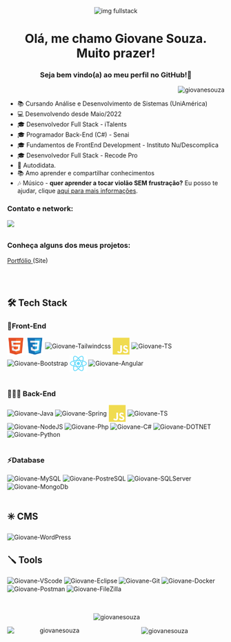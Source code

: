 <div align="center"> 
 <img alt="img fullstack" src="https://github.com/giovanesouza/giovanesouza/assets/108561182/2745cb5b-67b3-4589-91c0-4e2bfd56bc49" /> 
 </div>

<h1 align="center">Olá, me chamo Giovane Souza. Muito prazer!</h1>
<h3 align="center">Seja bem vindo(a) ao meu perfil no GitHub!👋</h3>
<p align="right"> <img src="https://komarev.com/ghpvc/?username=giovanesouza&label=Profile%20views&color=0e75b6&style=flat" alt="giovanesouza" /> </p>

- 📚 Cursando Análise e Desenvolvimento de Sistemas (UniAmérica)
- 💻 Desenvolvendo desde Maio/2022
- 🎓  Desenvolvedor Full Stack - iTalents
- 🎓  Programador Back-End (C#) - Senai
- 🎓  Fundamentos de FrontEnd Development - Instituto Nu/Descomplica
- 🎓 Desenvolvedor Full Stack - Recode Pro
- 📖 Autodidata.
- 📚 Amo aprender e compartilhar conhecimentos
- 🎶 Músico - **quer aprender a tocar violão SEM frustração?** Eu posso te ajudar, clique <a href="https://violaosemfrustracao.com.br/" target="_blank">aqui para mais informações</a>.


<h3> Contato e network: </h3>
 <a href="https://www.linkedin.com/in/developergiovanesouza/" target="_blank"><img src="https://img.shields.io/badge/-LinkedIn-%230077B5?style=for-the-badge&logo=linkedin&logoColor=white" target="_blank"></a> 
 
 </div>


##
<h3> Conheça alguns dos meus projetos: </h3>

<p><a href="https://giovanesouza.github.io/portfolio/" target="_blank"> Portfólio </a>(Site) </p>


##
<br/>

## 🛠 Tech Stack

### 🎨Front-End

<div style="display: inline_block">
  <img align="center" alt="Giovane-HTML" height="40" width="40" src="https://raw.githubusercontent.com/devicons/devicon/master/icons/html5/html5-original.svg" />
  <img align="center" alt="Giovane-CSS" height="40" width="40" src="https://raw.githubusercontent.com/devicons/devicon/master/icons/css3/css3-original.svg" />
   <img align="center" alt="Giovane-Tailwindcss" height="40" width="40" src="https://cdn.jsdelivr.net/gh/devicons/devicon@latest/icons/tailwindcss/tailwindcss-original.svg" />
  <img align="center" alt="Giovane-JS" height="40" width="40" src="https://raw.githubusercontent.com/devicons/devicon/master/icons/javascript/javascript-plain.svg" />
 <img align="center" alt="Giovane-TS" height="40" width="40" src="https://cdn.jsdelivr.net/gh/devicons/devicon/icons/typescript/typescript-original.svg" />
   <img align="center" alt="Giovane-Bootstrap" height="40" width="40" src="https://cdn.jsdelivr.net/gh/devicons/devicon/icons/bootstrap/bootstrap-original.svg" />
  <img align="center" alt="Giovane-ReactJS" height="40" width="40" src="https://raw.githubusercontent.com/devicons/devicon/master/icons/react/react-original.svg" />
   <img align="center" alt="Giovane-Angular" height="40" width="40" src="https://cdn.jsdelivr.net/gh/devicons/devicon/icons/angularjs/angularjs-original.svg" />
 </div>

 <br/>
 
### 🧑🏽‍💻 Back-End

<div style="display: inline_block">

<img align="center" alt="Giovane-Java" height="40" width="40" src="https://cdn.jsdelivr.net/gh/devicons/devicon/icons/java/java-original.svg" />
    <img align="center" alt="Giovane-Spring" height="40" width="40" src="https://cdn.jsdelivr.net/gh/devicons/devicon/icons/spring/spring-original-wordmark.svg" />
    <img align="center" alt="Giovane-JS" height="40" width="40" src="https://raw.githubusercontent.com/devicons/devicon/master/icons/javascript/javascript-plain.svg" />
     <img align="center" alt="Giovane-TS" height="40" width="40" src="https://cdn.jsdelivr.net/gh/devicons/devicon/icons/typescript/typescript-original.svg">
     <img align="center" alt="Giovane-NodeJS" height="40" width="40" src="https://cdn.jsdelivr.net/gh/devicons/devicon/icons/nodejs/nodejs-original.svg" />
    <img align="center" alt="Giovane-Php" height="40" width="40" src="https://cdn.jsdelivr.net/gh/devicons/devicon/icons/php/php-original.svg" />
    <img align="center" alt="Giovane-C#" height="40" width="40" src="https://cdn.jsdelivr.net/gh/devicons/devicon/icons/csharp/csharp-original.svg" /> 
    <img align="center" alt="Giovane-DOTNET" height="40" width="40" src="https://cdn.jsdelivr.net/gh/devicons/devicon@latest/icons/dotnetcore/dotnetcore-original.svg" /> 
    <img align="center" alt="Giovane-Python" height="40" width="40" src="https://cdn.jsdelivr.net/gh/devicons/devicon/icons/python/python-original.svg" />
 </div>

<br/>

### ⚡Database

<div style="display: inline_block">
      <img align="center" alt="Giovane-MySQL" height="40" width="40" src="https://cdn.jsdelivr.net/gh/devicons/devicon/icons/mysql/mysql-original-wordmark.svg" />
     <img align="center" alt="Giovane-PostreSQL" height="40" width="40" src="https://cdn.jsdelivr.net/gh/devicons/devicon/icons/postgresql/postgresql-original-wordmark.svg" />
     <img align="center" alt="Giovane-SQLServer" height="40" width="40" src="https://cdn.jsdelivr.net/gh/devicons/devicon/icons/microsoftsqlserver/microsoftsqlserver-original-wordmark.svg" />
      <img align="center" alt="Giovane-MongoDb" height="40" width="40" src="https://cdn.jsdelivr.net/gh/devicons/devicon/icons/mongodb/mongodb-plain-wordmark.svg" />

   </div>

<br/>

## ✳️ CMS
   <img align="center" alt="Giovane-WordPress" height="40" width="40" src="https://cdn.jsdelivr.net/gh/devicons/devicon/icons/wordpress/wordpress-original.svg" />

<br/>

  ## 🪛 Tools
<div style="display: inline_block">
  <img align="center" alt="Giovane-VScode" height="40" width="40" src="https://cdn.jsdelivr.net/gh/devicons/devicon/icons/vscode/vscode-original.svg" />
  <img align="center" alt="Giovane-Eclipse" height="40" width="40" src="https://cdn.jsdelivr.net/gh/devicons/devicon@latest/icons/eclipse/eclipse-original.svg" />
  <img align="center" alt="Giovane-Git" height="40" width="40" src="https://cdn.jsdelivr.net/gh/devicons/devicon/icons/git/git-original.svg" /> 
 <img align="center" alt="Giovane-Docker" height="40" width="40" src="https://cdn.jsdelivr.net/gh/devicons/devicon/icons/docker/docker-original.svg" /> 
  <img align="center" alt="Giovane-Postman" height="40" width="40" src="https://www.svgrepo.com/show/354202/postman-icon.svg" /> 
  <img align="center" alt="Giovane-FileZilla" height="40" width="40" src="https://cdn.jsdelivr.net/gh/devicons/devicon@latest/icons/filezilla/filezilla-plain.svg" /> 
</div>

 <br/>
 
 ##
 
 <div align="center" style="width: 100%; display: inline_block;">

<p>&nbsp;<img align="center" height="180em" width="45%" src="https://github-readme-stats.vercel.app/api?username=giovanesouza&show_icons=true&locale=en" alt="giovanesouza" /></p>
    
   <p><img align="left" height="180em" width="45%" src="https://github-readme-stats.vercel.app/api/top-langs?username=giovanesouza&show_icons=true&locale=en&layout=compact" alt="giovanesouza" /></p>

<p><img align="center" height="180em" width="45%" src="https://github-readme-streak-stats.herokuapp.com/?user=giovanesouza&" alt="giovanesouza" /></p> 
  
</div>
 
  
  <!--

<p><a href="https://giovanesouza.github.io/listaDeCompras/" target="_blank"> Lista de Compras (Supermercado) </a> </p>
<p><a href="https://giovanesouza.github.io/calculadora/" target="_blank"> Calculadora </a> </p>

SITE ÍCONES: https://devicon.dev/
SITE EMBLEMAS: https://dev.to/envoy_/150-badges-for-github-pnk
SITE EMOJIS: https://emojipedia.org/search/?q=bag

## = Linha ("hr")

=====
<p align="left"> <a href="https://github.com/ryo-ma/github -profile-trophy"><img src="https://github-profile-trophy.vercel.app/?username=giovanesouza" alt="giovanesouza" /></a> </p>


<img height="180em" width="45%" src="https://github-readme-stats.vercel.app/api?username=giovanesouza&show_icons=true&locale=en" alt="giovanesouza" />

<img height="180em" width="45%" src="https://github-readme-stats.vercel.app/api/top-langs?username=giovanesouza&show_icons=true&locale=en&layout=compact" alt="giovanesouza" />

<p><img align="center" src="https://github-readme-streak-stats.herokuapp.com/?user=giovanesouza&" alt="giovanesouza" /></p>

-->
